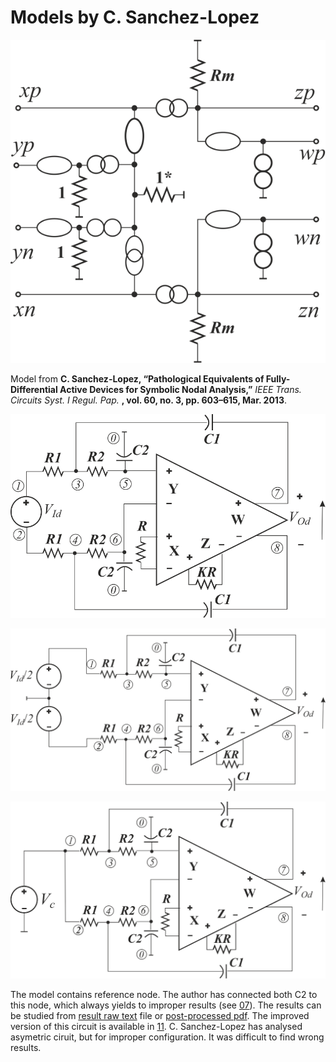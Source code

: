 # Models by C. Sanchez-Lopez

![Model](../ComSVG/FDCFOA_Lopez_Model.svg)

Model from **C. Sanchez-Lopez, “Pathological Equivalents of Fully-Differential Active Devices for Symbolic Nodal Analysis,”** *IEEE Trans. Circuits Syst. I Regul. Pap.* **, vol. 60, no. 3, pp. 603–615, Mar. 2013**.

![K_u1](../ComSVG/FDCFOA_Gen_WGnd_K_u1.svg)


![K_u2](../ComSVG/FDCFOA_Gen_WGnd_K_u2.svg)


![K_u_com](../ComSVG/FDCFOA_Gen_WGnd_K_uc.svg)

The model contains reference node. The author has connected both C2 to this node, which always yields to improper results (see [07](../07.%20SimplySKFloatingFilterUnPropGnd/)). The results can be studied from [result raw text](Models.txt) file or [post-processed pdf](Models.pdf).
The improved version of this circuit is available in [11](../11.%20SimpModelSanchez-LopezImproved/). C. Sanchez-Lopez has analysed asymetric ciruit, but for improper configuration. It was difficult to find wrong results.

